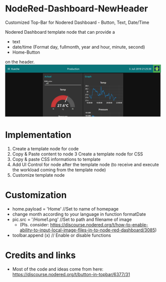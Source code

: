 # NodeRed-Dashboard-NewHeader
Customized Top-Bar for Nodered Dashboard - Button, Text, Date/Time

Nodered Dashboard template node that can provide a 
- text
- date/time (Format day, fullmonth, year and hour, minute, second)
- Home-Button 

on the header.
![alt text](https://github.com/HarterHorst/NodeRed-Dashboard-NewHeader/blob/master/Sample.png)

# Implementation
1. Create a template node for code
2. Copy & Paste content to node
3 Create a template node for CSS
4. Copy & paste CSS informations to template
5. Add UI Control for node after the template node (to receive and execute the workload coming from the template node)
6. Customize template node

# Customization

- home.payload = 'Home' //Set to name of homepage
- change month according to your language in function formatDate
- pic.src = '/Home1.png' //Set to path and filename of image 
  - (Pls. consider: https://discourse.nodered.org/t/how-to-enable-ability-to-input-local-image-files-in-to-node-red-dashboard/3085)
- toolbar.append (x) // Enable or disable functions 


# Credits and links
- Most of the code and ideas come from here: https://discourse.nodered.org/t/button-in-topbar/6377/31
